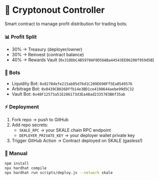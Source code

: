 # 🚀 Cryptonout Controller

Smart contract to manage profit distribution for trading bots.

### 📊 Profit Split
- 30% → Treasury (deployer/owner)
- 30% → Reinvest (contract balance)
- 40% → Rewards Vault (`0x310DbC4B5970AF0D56ABa44543EE06200f959d5B`)

### 🤖 Bots
- Liquidity Bot: `0x0278defe215ab05d76d1C209E690Ff5Ea0549576`
- Arbitrage Bot: `0x0439CB026Dffb14e3BD1ce4198644aebe99d5C32`
- Vault Bot: `0x48F12573a51E286173d3Ea48ad2335783B6f35ab`

### ⚡ Deployment
1. Fork repo → push to GitHub
2. Add repo secrets:
   - `SKALE_RPC` → your SKALE chain RPC endpoint
   - `DEPLOYER_PRIVATE_KEY` → your deployer wallet private key
3. Trigger GitHub Action → Contract deployed on SKALE (gasless!)

### 🔧 Manual
```bash
npm install
npx hardhat compile
npx hardhat run scripts/deploy.js --network skale
